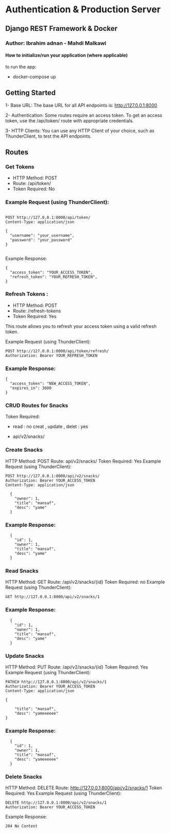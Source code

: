 # Authentication & Production Server

## Django REST Framework & Docker
### Author: Ibrahim adnan - Mahdi Malkawi
#### How to initialize/run your application (where applicable)
to run the app:
- docker-compose up 

## Getting Started

1- Base URL: The base URL for all API endpoints is: http://127.0.0.1:8000

2- Authentication: Some routes require an access token. To get an access token, use the /api/token/ route with appropriate credentials.

3- HTTP Clients: You can use any HTTP Client of your choice, such as  ThunderClient, to test the API endpoints.


## Routes
### Get Tokens
- HTTP Method: POST
- Route: /api/token/
- Token Required: No

### Example Request (using ThunderClient):

```

POST http://127.0.0.1:8000/api/token/
Content-Type: application/json

{
  "username": "your_username",
  "password": "your_password"
}


```
Example Response:

```
{
  "access_token": "YOUR_ACCESS_TOKEN",
  "refresh_token": "YOUR_REFRESH_TOKEN",
}

```
### Refresh Tokens :
- HTTP Method: POST
- Route: /refresh-tokens
- Token Required: Yes

This route allows you to refresh your access token using a valid refresh token.

Example Request (using ThunderClient):
```
POST http://127.0.0.1:8000/api/token/refresh/
Authorization: Bearer YOUR_REFRESH_TOKEN

```
### Example Response:

```
{
  "access_token": "NEW_ACCESS_TOKEN",
  "expires_in": 3600
}

```

### CRUD Routes for Snacks
Token Required: 
- read : no
creat , update , delet : yes

* api/v2/snacks/

### Create Snacks

HTTP Method: POST
Route: api/v2/snacks/
Token Required: Yes
Example Request (using ThunderClient):


```
POST http://127.0.0.1:8000/api/v2/snacks/
Authorization: Bearer YOUR_ACCESS_TOKEN
Content-Type: application/json

  {
    "owner": 1,
    "title": "mansaf",
    "desc": "yame"
  }
```
### Example Response:

```
  {
    "id": 1,
    "owner": 1,
    "title": "mansaf",
    "desc": "yame"
  }
```

### Read Snacks
HTTP Method: GET
Route: /api/v2/snacks/{id}
Token Required: no
Example Request (using ThunderClient):
```
GET http://127.0.0.1:8000/api/v2/snacks/1

```
### Example Response:

```
  {
    "id": 1,
    "owner": 1,
    "title": "mansaf",
    "desc": "yame"
  }
```

### Update Snacks

HTTP Method: PUT
Route: /api/v2/snacks/{id}
Token Required: Yes
Example Request (using ThunderClient):

```
PATHCH http://127.0.0.1:8000/api/v2/snacks/1
Authorization: Bearer YOUR_ACCESS_TOKEN
Content-Type: application/json

{

    "title": "mansaf",
    "desc": "yameeeeee"
}

```
### Example Response:

```
  {
    "id": 1,
    "owner": 1,
    "title": "mansaf",
    "desc": "yameeeeee"
  }
```
### Delete Snacks

HTTP Method: DELETE
Route: http://127.0.0.1:8000/api/v2/snacks/1
Token Required: Yes
Example Request (using ThunderClient):
```
DELETE http://127.0.0.1:8000/api/v2/snacks/1
Authorization: Bearer YOUR_ACCESS_TOKEN
```
Example Response:

```
204 No Content
```


